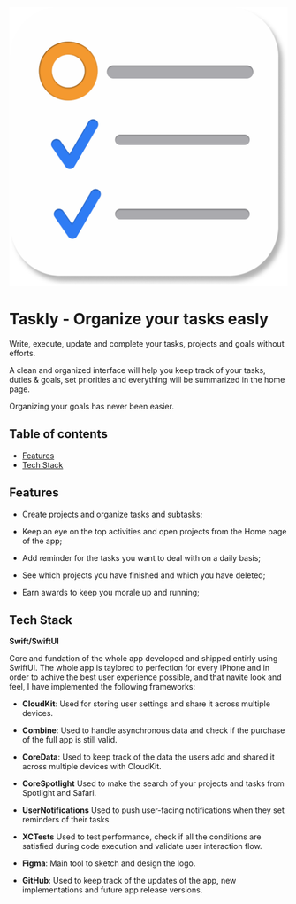 
![Logo](Taskly/Assets.xcassets/taskly-icon.imageset/taskly-icon.png)

# Taskly - Organize your tasks easly

Write, execute, update and complete your tasks, projects and goals without efforts.

A clean and organized interface will help you keep track of your tasks, duties & goals, set priorities and everything will be summarized in the home page.

Organizing your goals has never been easier.
## Table of contents
* [Features](#features)
* [Tech Stack](#tech-stack)


## Features

- Create projects and organize tasks and subtasks;

- Keep an eye on the top activities and open projects from the Home page of the app;

- Add reminder for the tasks you want to deal with on a daily basis; 

- See which projects you have finished and which you have deleted;

- Earn awards to keep you morale up and running; 
## Tech Stack

**Swift/SwiftUI**

Core and fundation of the whole app developed and shipped entirly using SwiftUI. 
The whole app is taylored to perfection for every iPhone and 
in order to achive the best user experience possible, and that navite look and feel, I have implemented the following frameworks:

- **CloudKit**:
    Used for storing user settings and share it across multiple devices.    

- **Combine**:
    Used to handle asynchronous data and check if the purchase of the full app is still valid.

- **CoreData**:
    Used to keep track of the data the users add and shared it across multiple devices with CloudKit.

- **CoreSpotlight**
    Used to make the search of your projects and tasks from Spotlight and Safari.

- **UserNotifications**
    Used to push user-facing notifications when they set reminders of their tasks.

- **XCTests**
    Used to test performance, check if all the conditions are satisfied during code execution and validate user interaction flow.

- **Figma**:
    Main tool to sketch and design the logo.

- **GitHub**:
    Used to keep track of the updates of the app, new implementations and future app release versions.

